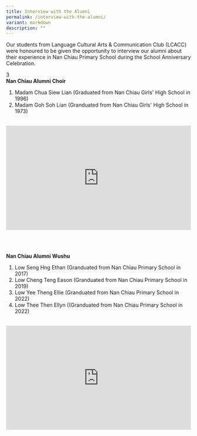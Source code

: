 ```yaml
---
title: Interview with the Alumni
permalink: /interview-with-the-alumni/
variant: markdown
description: ""
---
```

Our students from Language Cultural Arts &amp; Communication Club (LCACC) were honoured to be given the opportunity to interview our alumni about their experience in Nan Chiau Primary School during the School Anniversary Celebration.

3
<br>
<b>Nan Chiau Alumni Choir</b><br>
1. Madam Chua Siew Lian (Graduated from Nan Chiau Girls' High School in 1996)<br>
2. Madam Goh Soh Lian (Granduated from Nan Chiau Girls' High School in 1973)<br><br>

<div style="max-width: 560px;">
  <div style="position: relative; width: 100%; height: 0; padding-bottom: 56.25%; overflow: hidden;">
    <iframe style="position: absolute;top: 0;left: 0;width: 100%;height: 100%;" allowfullscreen="" allow="accelerometer; autoplay; clipboard-write; encrypted-media; gyroscope; picture-in-picture; web-share" frameborder="0" title="YouTube video player" src="https://www.youtube.com/embed/43rivHtq9As?list=PLiKdU1o7tSWwkqwaE43nx0Y19bEElpAql">
    </iframe>
  </div>
</div>
    
  <br><br>




<b>Nan Chiau Alumni Wushu</b><br>
1. Low Seng Hng Ethan (Granduated from Nan Chiau Primary School in 2017)<br>
2. Low Cheng Teng Eason (Granduated from Nan Chiau Primary School in 2019)<br>
3. Low Yee Theng Ellie (Granduated from Nan Chiau Primary School in 2022)<br>
4. Low Thee Then Ellyn ((Granduated from Nan Chiau Primary School in 2022)<br><br>


<div style="max-width: 560px;">
  <div style="position: relative; width: 100%; height: 0; padding-bottom: 56.25%; overflow: hidden;">
    <iframe style="position: absolute;top: 0;left: 0;width: 100%;height: 100%;" allowfullscreen="" allow="accelerometer; autoplay; clipboard-write; encrypted-media; gyroscope; picture-in-picture; web-share" frameborder="0" title="YouTube video player" src="https://www.youtube.com/embed/R6HzecDH3hA?list=PLiKdU1o7tSWwkqwaE43nx0Y19bEElpAql">
    </iframe>
  </div>
</div>